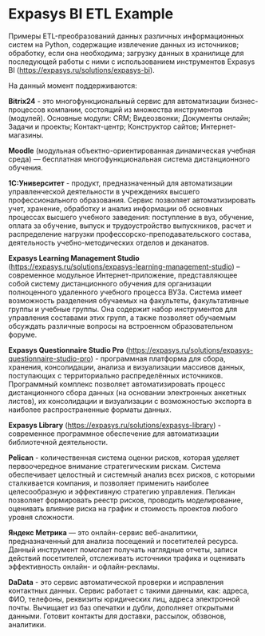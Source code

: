 # Expasys BI ETL Example
Примеры ETL-преобразований данных различных информационных систем на Python, содержащие извлечение данных из источников; обработку, если она необходима; загрузку данных в хранилище для последующей работы с ними с использованием инструментов Expasys BI (https://expasys.ru/solutions/expasys-bi).

На данный момент поддерживаются:

**Bitrix24** - это многофункциональный сервис для автоматизации бизнес-процессов компании, состоящий из множества инструментов (модулей). 
Основные модули: CRM; Видеозвонки; Документы онлайн; Задачи и проекты; Контакт-центр; Конструктор сайтов; Интернет-магазины.

**Moodle** (модульная объектно-ориентированная динамическая учебная среда) — бесплатная многофункциональная система дистанционного обучения.

**1С:Университет** - продукт, предназначенный для автоматизации управленческой деятельности в учреждениях высшего профессионального образования.
Сервис позволяет автоматизировать учет, хранение, обработку и анализ информации об основных процессах высшего учебного заведения: поступление в вуз, обучение, оплата за обучение, выпуск и трудоустройство выпускников, расчет и распределение нагрузки профессорско-преподавательского состава, деятельность учебно-методических отделов и деканатов.

**Expasys Learning Management Studio** (https://expasys.ru/solutions/expasys-learning-management-studio) – современное модульное Интернет-приложение, представляющее собой систему дистанционного обучения для организации полноценного удаленного учебного процесса ВУЗа.
Система имеет возможность разделения обучаемых на факультеты, факультативные группы и учебные группы. Она содержит набор инструментов для управления составами этих групп, а также позволяет обучаемым обсуждать различные вопросы на встроенном образовательном форуме.

**Expasys Questionnaire Studio Pro** (https://expasys.ru/solutions/expasys-questionnaire-studio-pro) - программная платформа для сбора, хранения, консолидации, анализа и визуализации массивов данных, поступающих с территориально распределённых источников. Программный комплекс позволяет автоматизировать процесс дистанционного сбора данных (на основании электронных анкетных листов), их консолидации и визуализации с возможностью экспорта в наиболее распространенные форматы данных.

**Expasys Library** (https://expasys.ru/solutions/expasys-library) - современное программное обеспечение для автоматизации библиотечной деятельности.

**Pelican** - количественная система оценки рисков, которая уделяет первоочередное внимание стратегическим рискам.
Система обеспечивает целостный и системный анализ всех рисков, с которыми сталкивается компания, и позволяет применить наиболее целесообразную и эффективную стратегию управления. Пеликан позволяет формировать реестр рисков, проводить моделирование, оценивать влияние риска на график и стоимость проектов любого уровня сложности.

**Яндекс Метрика** —  это онлайн-сервис веб-аналитики, предназначенный для анализа посещений и посетителей ресурса. 
Данный инструмент помогает получать наглядные отчеты, записи действий посетителей, отслеживать источники трафика и оценивать эффективность онлайн- и офлайн-рекламы.

**DaData** - это сервис автоматической проверки и исправления контактных данных.
Сервис работает с такими данными, как: адреса, ФИО, телефоны, реквизиты юридических лиц, адреса электронной почты. Вычищает из баз опечатки и дубли, дополняет открытыми данными. Готовит контакты для доставки, рассылок, обзвонов, аналитики.

